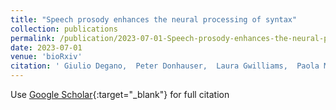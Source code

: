 ```yaml
---
title: "Speech prosody enhances the neural processing of syntax"
collection: publications
permalink: /publication/2023-07-01-Speech-prosody-enhances-the-neural-processing-of-syntax
date: 2023-07-01
venue: 'bioRxiv'
citation: ' Giulio Degano,  Peter Donhauser,  Laura Gwilliams,  Paola Merlo,  Narly Golestani, &quot;Speech prosody enhances the neural processing of syntax.&quot; bioRxiv, 2023.'
---
```

Use [Google Scholar](https://scholar.google.com/scholar?q=Speech+prosody+enhances+the+neural+processing+of+syntax){:target="_blank"} for full citation